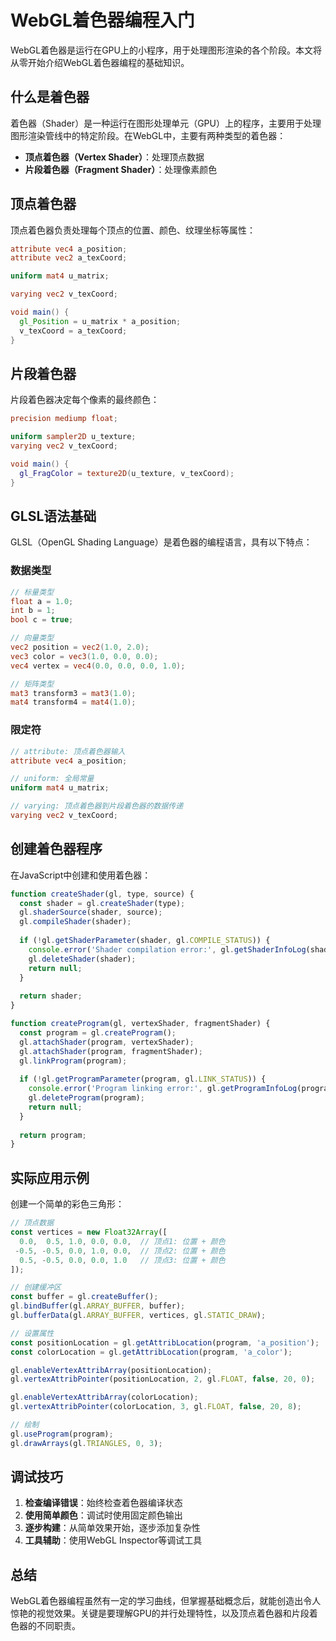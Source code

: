 # WebGL着色器编程入门

WebGL着色器是运行在GPU上的小程序，用于处理图形渲染的各个阶段。本文将从零开始介绍WebGL着色器编程的基础知识。

## 什么是着色器

着色器（Shader）是一种运行在图形处理单元（GPU）上的程序，主要用于处理图形渲染管线中的特定阶段。在WebGL中，主要有两种类型的着色器：

- **顶点着色器（Vertex Shader）**：处理顶点数据
- **片段着色器（Fragment Shader）**：处理像素颜色

## 顶点着色器

顶点着色器负责处理每个顶点的位置、颜色、纹理坐标等属性：

```glsl
attribute vec4 a_position;
attribute vec2 a_texCoord;

uniform mat4 u_matrix;

varying vec2 v_texCoord;

void main() {
  gl_Position = u_matrix * a_position;
  v_texCoord = a_texCoord;
}
```

## 片段着色器

片段着色器决定每个像素的最终颜色：

```glsl
precision mediump float;

uniform sampler2D u_texture;
varying vec2 v_texCoord;

void main() {
  gl_FragColor = texture2D(u_texture, v_texCoord);
}
```

## GLSL语法基础

GLSL（OpenGL Shading Language）是着色器的编程语言，具有以下特点：

### 数据类型

```glsl
// 标量类型
float a = 1.0;
int b = 1;
bool c = true;

// 向量类型
vec2 position = vec2(1.0, 2.0);
vec3 color = vec3(1.0, 0.0, 0.0);
vec4 vertex = vec4(0.0, 0.0, 0.0, 1.0);

// 矩阵类型
mat3 transform3 = mat3(1.0);
mat4 transform4 = mat4(1.0);
```

### 限定符

```glsl
// attribute: 顶点着色器输入
attribute vec4 a_position;

// uniform: 全局常量
uniform mat4 u_matrix;

// varying: 顶点着色器到片段着色器的数据传递
varying vec2 v_texCoord;
```

## 创建着色器程序

在JavaScript中创建和使用着色器：

```javascript
function createShader(gl, type, source) {
  const shader = gl.createShader(type);
  gl.shaderSource(shader, source);
  gl.compileShader(shader);
  
  if (!gl.getShaderParameter(shader, gl.COMPILE_STATUS)) {
    console.error('Shader compilation error:', gl.getShaderInfoLog(shader));
    gl.deleteShader(shader);
    return null;
  }
  
  return shader;
}

function createProgram(gl, vertexShader, fragmentShader) {
  const program = gl.createProgram();
  gl.attachShader(program, vertexShader);
  gl.attachShader(program, fragmentShader);
  gl.linkProgram(program);
  
  if (!gl.getProgramParameter(program, gl.LINK_STATUS)) {
    console.error('Program linking error:', gl.getProgramInfoLog(program));
    gl.deleteProgram(program);
    return null;
  }
  
  return program;
}
```

## 实际应用示例

创建一个简单的彩色三角形：

```javascript
// 顶点数据
const vertices = new Float32Array([
  0.0,  0.5, 1.0, 0.0, 0.0,  // 顶点1: 位置 + 颜色
 -0.5, -0.5, 0.0, 1.0, 0.0,  // 顶点2: 位置 + 颜色
  0.5, -0.5, 0.0, 0.0, 1.0   // 顶点3: 位置 + 颜色
]);

// 创建缓冲区
const buffer = gl.createBuffer();
gl.bindBuffer(gl.ARRAY_BUFFER, buffer);
gl.bufferData(gl.ARRAY_BUFFER, vertices, gl.STATIC_DRAW);

// 设置属性
const positionLocation = gl.getAttribLocation(program, 'a_position');
const colorLocation = gl.getAttribLocation(program, 'a_color');

gl.enableVertexAttribArray(positionLocation);
gl.vertexAttribPointer(positionLocation, 2, gl.FLOAT, false, 20, 0);

gl.enableVertexAttribArray(colorLocation);
gl.vertexAttribPointer(colorLocation, 3, gl.FLOAT, false, 20, 8);

// 绘制
gl.useProgram(program);
gl.drawArrays(gl.TRIANGLES, 0, 3);
```

## 调试技巧

1. **检查编译错误**：始终检查着色器编译状态
2. **使用简单颜色**：调试时使用固定颜色输出
3. **逐步构建**：从简单效果开始，逐步添加复杂性
4. **工具辅助**：使用WebGL Inspector等调试工具

## 总结

WebGL着色器编程虽然有一定的学习曲线，但掌握基础概念后，就能创造出令人惊艳的视觉效果。关键是要理解GPU的并行处理特性，以及顶点着色器和片段着色器的不同职责。
